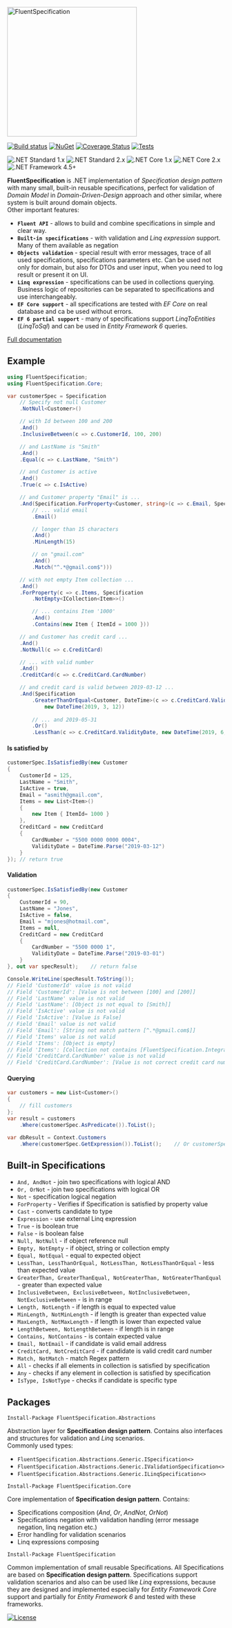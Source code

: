 [<img src="https://raw.githubusercontent.com/michalkowal/FluentSpecification/master/docs/input/assets/img/logo.png" alt="FluentSpecification" width="300px" />](https://michalkowal.github.io/FluentSpecification/)

[![Build status](https://img.shields.io/appveyor/ci/michalkowal/fluentspecification/master.svg?style=popout-square&logo=appveyor)](https://ci.appveyor.com/project/michalkowal/fluentspecification/branch/master)
[![NuGet](https://img.shields.io/nuget/v/FluentSpecification.svg?style=popout-square&logo=nuget&logoColor=%23017ddc)](https://www.nuget.org/packages/FluentSpecification)
[![Coverage Status](https://img.shields.io/coveralls/github/michalkowal/FluentSpecification/master.svg?style=popout-square&logo=codecov)](https://coveralls.io/github/michalkowal/FluentSpecification?branch=master)
[![Tests](https://img.shields.io/appveyor/tests/michalkowal/FluentSpecification/master.svg?style=popout-square&logo=appveyor)](https://ci.appveyor.com/project/michalkowal/fluentspecification/branch/master/tests)  

![.NET Standard 1.x](https://img.shields.io/badge/Standard-1.x-blue.svg?style=popout-square&logo=.net)
![.NET Standard 2.x](https://img.shields.io/badge/Standard-2.x-blue.svg?style=popout-square&logo=.net)
![.NET Core 1.x](https://img.shields.io/badge/Core-1.x-blue.svg?style=popout-square&logo=.net)
![.NET Core 2.x](https://img.shields.io/badge/Core-2.x-blue.svg?style=popout-square&logo=.net)
![.NET Framework 4.5+](https://img.shields.io/badge/Framework-4.5%2B-blue.svg?style=popout-square&logo=.net)

**FluentSpecification** is .NET implementation of *Specification design pattern* with many small, built-in reusable specifications, perfect for validation of *Domain Model* in *Domain-Driven-Design* approach and other similar, where system is built around domain objects.  
Other important features:
- **`Fluent API`** - allows to build and combine specifications in simple and clear way. 
- **`Built-in specifications`** - with validation and *Linq expression* support. Many of them available as negation
- **`Objects validation`** - special result with error messages, trace of all used specifications, specifications parameters etc. Can be used not only for domain, but also for DTOs and user input, when you need to log result or present it on UI.
- **`Linq expression`** - specifications can be used in collections querying. Business logic of repositories can be separated to specifications and use interchangeably.
- **`EF Core support`** - all specifications are tested with *EF Core* on real database and ca be used without errors.
- **`EF 6 partial support`** - many of specifications support *LinqToEntities* (*LinqToSql*) and can be used in *Entity Framework 6* queries.

[Full documentation](https://michalkowal.github.io/FluentSpecification/)

## Example

```csharp
using FluentSpecification;
using FluentSpecification.Core;

var customerSpec = Specification
    // Specify not null Customer
    .NotNull<Customer>()

    // with Id between 100 and 200
    .And()
    .InclusiveBetween(c => c.CustomerId, 100, 200)

    // and LastName is "Smith"
    .And()
    .Equal(c => c.LastName, "Smith")

    // and Customer is active
    .And()
    .True(c => c.IsActive)

    // and Customer property "Email" is ...
    .And(Specification.ForProperty<Customer, string>(c => c.Email, Specification
        // ... valid email
        .Email()

        // longer than 15 characters
        .And()
        .MinLength(15)

        // on "gmail.com"
        .And()
        .Match("^.*@gmail.com$")))

    // with not empty Item collection ...
    .And()
    .ForProperty(c => c.Items, Specification
        .NotEmpty<ICollection<Item>>()

        // ... contains Item '1000'
        .And()
        .Contains(new Item { ItemId = 1000 }))

    // and Customer has credit card ...
    .And()
    .NotNull(c => c.CreditCard)

    // ... with valid number
    .And()
    .CreditCard(c => c.CreditCard.CardNumber)

    // and credit card is valid between 2019-03-12 ...
    .And(Specification
        .GreaterThanOrEqual<Customer, DateTime>(c => c.CreditCard.ValidityDate, 
            new DateTime(2019, 3, 12))
        
        // ... and 2019-05-31
        .Or()
        .LessThan(c => c.CreditCard.ValidityDate, new DateTime(2019, 6, 1)));
```

#### Is satisfied by

```csharp
customerSpec.IsSatisfiedBy(new Customer
{
    CustomerId = 125,
    LastName = "Smith",
    IsActive = true,
    Email = "asmith@gmail.com",
    Items = new List<Item>()
    {
        new Item { ItemId= 1000 }
    },
    CreditCard = new CreditCard
    {
        CardNumber = "5500 0000 0000 0004",
        ValidityDate = DateTime.Parse("2019-03-12")
    }
}); // return true
```

#### Validation

```csharp
customerSpec.IsSatisfiedBy(new Customer
{
    CustomerId = 90,
    LastName = "Jones",
    IsActive = false,
    Email = "mjones@hotmail.com",
    Items = null,
    CreditCard = new CreditCard
    {
        CardNumber = "5500 0000 1",
        ValidityDate = DateTime.Parse("2019-03-01")
    }
}, out var specResult);    // return false

Console.WriteLine(specResult.ToString());
// Field 'CustomerId' value is not valid
// Field 'CustomerId': [Value is not between [100] and [200]]
// Field 'LastName' value is not valid
// Field 'LastName': [Object is not equal to [Smith]]
// Field 'IsActive' value is not valid
// Field 'IsActive': [Value is False]
// Field 'Email' value is not valid
// Field 'Email': [String not match pattern [^.*@gmail.com$]]
// Field 'Items' value is not valid
// Field 'Items': [Object is empty]
// Field 'Items': [Collection not contains [FluentSpecification.Integration.Tests.Data.Item]]
// Field 'CreditCard.CardNumber' value is not valid
// Field 'CreditCard.CardNumber': [Value is not correct credit card number]
```

#### Querying

```csharp
var customers = new List<Customer>()
{
    // fill customers
};
var result = customers
    .Where(customerSpec.AsPredicate()).ToList();

var dbResult = Context.Customers
    .Where(customerSpec.GetExpression()).ToList();    // Or customerSpec.AsExpression()
```

## Built-in Specifications
- `And, AndNot` - join two specifications with logical AND
- `Or, OrNot` - join two specifications with logical OR
- `Not` - specification logical negation
- `ForProperty` - Verifies if Specification is satisfied by property value
- `Cast` - converts candidate to type
- `Expression` - use external Linq expression
- `True` - is boolean true
- `False` - is boolean false
- `Null, NotNull` - if object reference null
- `Empty, NotEmpty` - if object, string or collection empty
- `Equal, NotEqual` - equal to expected object
- `LessThan, LessThanOrEqual, NotLessThan, NotLessThanOrEqual` - less than expected value
- `GreaterThan, GreaterThanEqual, NotGreaterThan, NotGreaterThanEqual` - greater than expected value
- `InclusiveBetween, ExclusiveBetween, NotInclusiveBetween, NotExclusiveBetween` - is in range
- `Length, NotLength` - if length is equal to expected value
- `MinLength, NotMinLength` - if length is greater than expected value
- `MaxLength, NotMaxLength` - if length is lower than expected value
- `LengthBetween, NotLengthBetween` - if length is in range
- `Contains, NotContains` - is contain expected value
- `Email, NotEmail` - if candidate is valid email address
- `CreditCard, NotCreditCard` - if candidate is valid credit card number
- `Match, NotMatch` - match Regex pattern
- `All` - checks if all elements in collection is satisfied by specification
- `Any` - checks if any element in collection is satisfied by specification
- `IsType, IsNotType` - checks if candidate is specific type

## Packages

```
Install-Package FluentSpecification.Abstractions
```
Abstraction layer for **Specification design pattern**. Contains also interfaces and structures for validation and *Linq* scenarios.  
Commonly used types:
- `FluentSpecification.Abstractions.Generic.ISpecification<>`
- `FluentSpecification.Abstractions.Generic.IValidationSpecification<>`
- `FluentSpecification.Abstractions.Generic.ILinqSpecification<>`

```
Install-Package FluentSpecification.Core
```
Core implementation of **Specification design pattern**. Contains:
- Specifications composition (*And*, *Or*, *AndNot*, *OrNot*)
- Specifications negation with validation handling (error message negation, linq negation etc.)
- Error handling for validation scenarios
- Linq expressions composing

```
Install-Package FluentSpecification
```
Common implementation of small reusable Specifications. All Specifications are based on **Specification design pattern**. Specifications support validation scenarios and also can be used like *Linq* expressions, because they are designed and implemented especially for *Entity Framework Core* support and partially for *Entity Framework 6* and tested with these frameworks.

[![License](https://img.shields.io/github/license/michalkowal/FluentSpecification.svg?style=popout-square&logo=apache&logoColor=%23D22128)](https://github.com/michalkowal/FluentSpecification/blob/master/LICENSE)